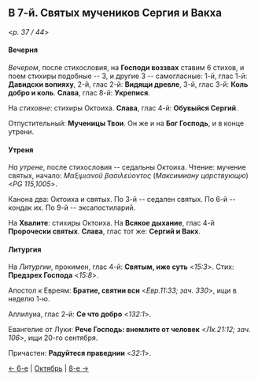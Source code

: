 
## В 7-й. Святых мучеников Сергия и Вакха

<*p. 37 / 44*>

#### Вечерня

*Вечером*, после стихословия, на **Господи воззвах** ставим 6 стихов, и поем стихиры подобные -- 3, 
и другие 3 -- самогласные: 1-й, глас 1-й: **Давидски вопияху**, 2-й, глас 2-й: **Видящи древле**, 
3-й, глас 3-й: **Коль добро и коль**. **Слава**, глас 8-й: **Укрепися**.

На *стиховне*: стихиры Октоиха. **Слава**, глас 4-й: **Обувыйся Сергий**.

Отпустительный: **Мученицы Твои**. 
Он же и на **Бог Господь**, и в конце утрени. 

#### Утреня

*На утрене*, после стихословия -- седальны Октоиха. 
Чтение: мучение святых, начало: *Μαξιμιανοῦ βασιλεύοντος* (*Максимиану царствующю*) <*PG 115,1005*>.    

Канона два: Октоиха и святых. 
По 3-й -- седален святых. 
По 6-й -- кондак их. 
По 9-й -- эксапостиларий.   

На **Хвалите**: стихиры Октоиха. На **Всякое дыхание**, глас 4-й **Пророчески святых**. 
**Слава**, глас тот же: **Сергий и Вакх**.    

#### Литургия 

На *Литургии*, прокимен, глас 4-й: **Святым, иже суть** <*15:3*>. Стих: **Предзрех Господа** <*15:8*>. 
 
Апостол к Евреям: **Братие, святии вси** <*Евр.11:33; зач. 330*>, ищи в неделю 1-ю. 

Аллилуиа, глас 2-й: **Се что добро** <*132:1*>. 

Евангелие от Луки: **Рече Господь: внемлите от человек** <*Лк.21:12; зач. 106*>, ищи 20-го сентября.

Причастен: **Радуйтеся праведнии** <*32:1*>.

[← 6-е](10_06_MES.ru.md) | [Октябрь](README.md#7-й) | [8-е →](10_08_MES.ru.md)
